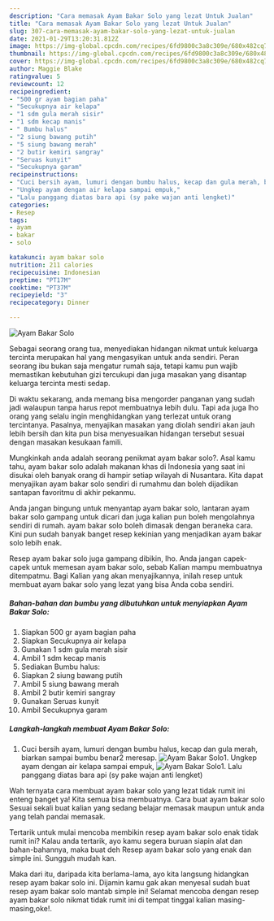 ```yaml
---
description: "Cara memasak Ayam Bakar Solo yang lezat Untuk Jualan"
title: "Cara memasak Ayam Bakar Solo yang lezat Untuk Jualan"
slug: 307-cara-memasak-ayam-bakar-solo-yang-lezat-untuk-jualan
date: 2021-01-29T13:20:31.812Z
image: https://img-global.cpcdn.com/recipes/6fd9800c3a8c309e/680x482cq70/ayam-bakar-solo-foto-resep-utama.jpg
thumbnail: https://img-global.cpcdn.com/recipes/6fd9800c3a8c309e/680x482cq70/ayam-bakar-solo-foto-resep-utama.jpg
cover: https://img-global.cpcdn.com/recipes/6fd9800c3a8c309e/680x482cq70/ayam-bakar-solo-foto-resep-utama.jpg
author: Maggie Blake
ratingvalue: 5
reviewcount: 12
recipeingredient:
- "500 gr ayam bagian paha"
- "Secukupnya air kelapa"
- "1 sdm gula merah sisir"
- "1 sdm kecap manis"
- " Bumbu halus"
- "2 siung bawang putih"
- "5 siung bawang merah"
- "2 butir kemiri sangray"
- "Seruas kunyit"
- "Secukupnya garam"
recipeinstructions:
- "Cuci bersih ayam, lumuri dengan bumbu halus, kecap dan gula merah, biarkan sampai bumbu benar2 meresap."
- "Ungkep ayam dengan air kelapa sampai empuk,"
- "Lalu panggang diatas bara api (sy pake wajan anti lengket)"
categories:
- Resep
tags:
- ayam
- bakar
- solo

katakunci: ayam bakar solo 
nutrition: 211 calories
recipecuisine: Indonesian
preptime: "PT17M"
cooktime: "PT37M"
recipeyield: "3"
recipecategory: Dinner

---
```



![Ayam Bakar Solo](https://img-global.cpcdn.com/recipes/6fd9800c3a8c309e/680x482cq70/ayam-bakar-solo-foto-resep-utama.jpg)

Sebagai seorang orang tua, menyediakan hidangan nikmat untuk keluarga tercinta merupakan hal yang mengasyikan untuk anda sendiri. Peran seorang ibu bukan saja mengatur rumah saja, tetapi kamu pun wajib memastikan kebutuhan gizi tercukupi dan juga masakan yang disantap keluarga tercinta mesti sedap.

Di waktu  sekarang, anda memang bisa mengorder panganan yang sudah jadi walaupun tanpa harus repot membuatnya lebih dulu. Tapi ada juga lho orang yang selalu ingin menghidangkan yang terlezat untuk orang tercintanya. Pasalnya, menyajikan masakan yang diolah sendiri akan jauh lebih bersih dan kita pun bisa menyesuaikan hidangan tersebut sesuai dengan masakan kesukaan famili. 



Mungkinkah anda adalah seorang penikmat ayam bakar solo?. Asal kamu tahu, ayam bakar solo adalah makanan khas di Indonesia yang saat ini disukai oleh banyak orang di hampir setiap wilayah di Nusantara. Kita dapat menyajikan ayam bakar solo sendiri di rumahmu dan boleh dijadikan santapan favoritmu di akhir pekanmu.

Anda jangan bingung untuk menyantap ayam bakar solo, lantaran ayam bakar solo gampang untuk dicari dan juga kalian pun boleh mengolahnya sendiri di rumah. ayam bakar solo boleh dimasak dengan beraneka cara. Kini pun sudah banyak banget resep kekinian yang menjadikan ayam bakar solo lebih enak.

Resep ayam bakar solo juga gampang dibikin, lho. Anda jangan capek-capek untuk memesan ayam bakar solo, sebab Kalian mampu membuatnya ditempatmu. Bagi Kalian yang akan menyajikannya, inilah resep untuk membuat ayam bakar solo yang lezat yang bisa Anda coba sendiri.

<!--inarticleads1-->

##### Bahan-bahan dan bumbu yang dibutuhkan untuk menyiapkan Ayam Bakar Solo:

1. Siapkan 500 gr ayam bagian paha
1. Siapkan Secukupnya air kelapa
1. Gunakan 1 sdm gula merah sisir
1. Ambil 1 sdm kecap manis
1. Sediakan  Bumbu halus:
1. Siapkan 2 siung bawang putih
1. Ambil 5 siung bawang merah
1. Ambil 2 butir kemiri sangray
1. Gunakan Seruas kunyit
1. Ambil Secukupnya garam




<!--inarticleads2-->

##### Langkah-langkah membuat Ayam Bakar Solo:

1. Cuci bersih ayam, lumuri dengan bumbu halus, kecap dan gula merah, biarkan sampai bumbu benar2 meresap.
<img src="https://img-global.cpcdn.com/steps/3c578c66bc718ad1/160x128cq70/ayam-bakar-solo-langkah-memasak-1-foto.jpg" alt="Ayam Bakar Solo">1. Ungkep ayam dengan air kelapa sampai empuk,
<img src="https://img-global.cpcdn.com/steps/e437e8a93858b169/160x128cq70/ayam-bakar-solo-langkah-memasak-2-foto.jpg" alt="Ayam Bakar Solo">1. Lalu panggang diatas bara api (sy pake wajan anti lengket)




Wah ternyata cara membuat ayam bakar solo yang lezat tidak rumit ini enteng banget ya! Kita semua bisa membuatnya. Cara buat ayam bakar solo Sesuai sekali buat kalian yang sedang belajar memasak maupun untuk anda yang telah pandai memasak.

Tertarik untuk mulai mencoba membikin resep ayam bakar solo enak tidak rumit ini? Kalau anda tertarik, ayo kamu segera buruan siapin alat dan bahan-bahannya, maka buat deh Resep ayam bakar solo yang enak dan simple ini. Sungguh mudah kan. 

Maka dari itu, daripada kita berlama-lama, ayo kita langsung hidangkan resep ayam bakar solo ini. Dijamin kamu gak akan menyesal sudah buat resep ayam bakar solo mantab simple ini! Selamat mencoba dengan resep ayam bakar solo nikmat tidak rumit ini di tempat tinggal kalian masing-masing,oke!.


